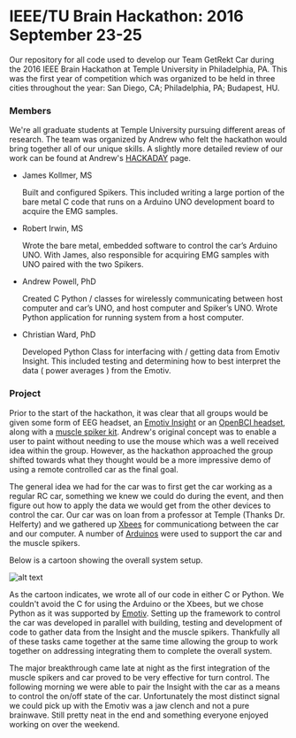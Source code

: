 # IEEE/TU Brain Hackathon: 2016 September 23-25

Our repository for all code used to develop our Team GetRekt Car during the 2016 IEEE Brain Hackathon at Temple University in Philadelphia, PA. This was the first year of competition which was organized to be held in three cities throughout the year: San Diego, CA; Philadelphia, PA; Budapest, HU.

### Members
We're all graduate students at Temple University pursuing different areas of research. The team was organized by Andrew who felt the hackathon would bring together all of our unique skills. A slightly more detailed review of our work can be found at Andrew's [HACKADAY](https://hackaday.io/project/15310-getrekts-emg-eeg-controlled-rc-car) page.
  
- James Kollmer, MS

  Built and configured Spikers. This included writing a large portion of the bare metal C code that runs on a Arduino UNO development board to acquire the EMG samples.
  
- Robert Irwin, MS

  Wrote the bare metal, embedded software to control the car’s Arduino UNO. With James, also responsible for acquiring EMG samples with UNO paired with the two Spikers.

- Andrew Powell, PhD

  Created C Python / classes for wirelessly communicating between host computer and car’s UNO, and host computer and Spiker’s UNO. Wrote Python application for running system from a host computer.

- Christian Ward, PhD

  Developed Python Class for interfacing with / getting data from Emotiv Insight. This included testing and determining how to best interpret the data ( power averages ) from the Emotiv.
 
### Project
Prior to the start of the hackathon, it was clear that all groups would be given some form of EEG headset, an [Emotiv Insight](https://www.emotiv.com/insight/) or an [OpenBCI headset](http://openbci.com/), along with a [muscle spiker kit](https://backyardbrains.com/products/muscleSpikerShield). Andrew's original concept was to enable a user to paint without needing to use the mouse which was a well received idea within the group. However, as the hackathon approached the group shifted towards what they thought would be a more impressive demo of using a remote controlled car as the final goal.

The general idea we had for the car was to first get the car working as a regular RC car, something we knew we could do during the event, and then figure out how to apply the data we would get from the other devices to control the car. Our car was on loan from a professor at Temple (Thanks Dr. Helferty) and we gathered up [Xbees](https://www.digi.com/lp/xbee) for communicationg between the car and our computer. A number of [Arduinos](https://www.arduino.cc/) were used to support the car and the muscle spikers.

Below is a cartoon showing the overall system setup.

![alt text][cartoon]

As the cartoon indicates, we wrote all of our code in either C or Python. We couldn't avoid the C for using the Arduino or the Xbees, but we chose Python as it was supported by [Emotiv](http://emotiv.github.io/community-sdk/). Setting up the framework to control the car was developed in parallel with building, testing and development of code to gather data from the Insight and the muscle spikers. Thankfully all of these tasks came together at the same time allowing the group to work together on addressing integrating them to complete the overall system.

The major breakthrough came late at night as the first integration of the muscle spikers and car proved to be very effective for turn control. The following morning we were able to pair the Insight with the car as a means to control the on/off state of the car. Unfortunately the most distinct signal we could pick up with the Emotiv was a jaw clench and not a pure brainwave. Still pretty neat in the end and something everyone enjoyed working on over the weekend.

[cartoon]: https://lh4.googleusercontent.com/wn-DLa25Y4AIKMP5CTGxjDemtEV5gTdGs2OuQylRLMhcJc6kLHzN1UJvvL1Eflbk6R-n0pCqPUmHXKRQBBQE0m_z4Kycf8A6JLg2kZmkvlSEW7HPpefzeN-7bn4AlLXdxqvSTozx "GetRekt Project Layout"


